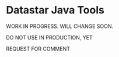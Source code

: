 # Datastar Java Tools

WORK IN PROGRESS. WILL CHANGE SOON.

DO NOT USE IN PRODUCTION, YET

REQUEST FOR COMMENT
